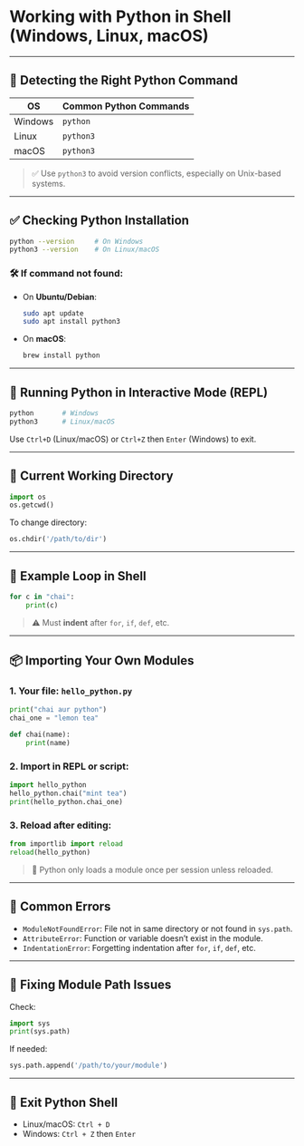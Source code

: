 
# Working with Python in Shell (Windows, Linux, macOS)

---

## 🔰 Detecting the Right Python Command

| OS        | Common Python Commands |
|-----------|------------------------|
| Windows   | `python`               |
| Linux     | `python3`              |
| macOS     | `python3`              |

> ✅ Use `python3` to avoid version conflicts, especially on Unix-based systems.

---

## ✅ Checking Python Installation

```bash
python --version     # On Windows
python3 --version    # On Linux/macOS
```

### 🛠 If command not found:

- On **Ubuntu/Debian**:
  ```bash
  sudo apt update
  sudo apt install python3
  ```

- On **macOS**:
  ```bash
  brew install python
  ```

---

## 🚀 Running Python in Interactive Mode (REPL)

```bash
python       # Windows
python3      # Linux/macOS
```

Use `Ctrl+D` (Linux/macOS) or `Ctrl+Z` then `Enter` (Windows) to exit.

---

## 📂 Current Working Directory

```python
import os
os.getcwd()
```

To change directory:

```python
os.chdir('/path/to/dir')
```

---

## 🔁 Example Loop in Shell

```python
for c in "chai":
    print(c)
```

> ⚠️ Must **indent** after `for`, `if`, `def`, etc.

---

## 📦 Importing Your Own Modules

### 1. Your file: `hello_python.py`

```python
print("chai aur python")
chai_one = "lemon tea"

def chai(name):
    print(name)
```

### 2. Import in REPL or script:

```python
import hello_python
hello_python.chai("mint tea")
print(hello_python.chai_one)
```

### 3. Reload after editing:

```python
from importlib import reload
reload(hello_python)
```

> 🧠 Python only loads a module once per session unless reloaded.

---

## 🐍 Common Errors

- `ModuleNotFoundError`: File not in same directory or not found in `sys.path`.
- `AttributeError`: Function or variable doesn’t exist in the module.
- `IndentationError`: Forgetting indentation after `for`, `if`, `def`, etc.

---

## 🧭 Fixing Module Path Issues

Check:

```python
import sys
print(sys.path)
```

If needed:

```python
sys.path.append('/path/to/your/module')
```

---

## 🔄 Exit Python Shell

- Linux/macOS: `Ctrl + D`
- Windows: `Ctrl + Z` then `Enter`